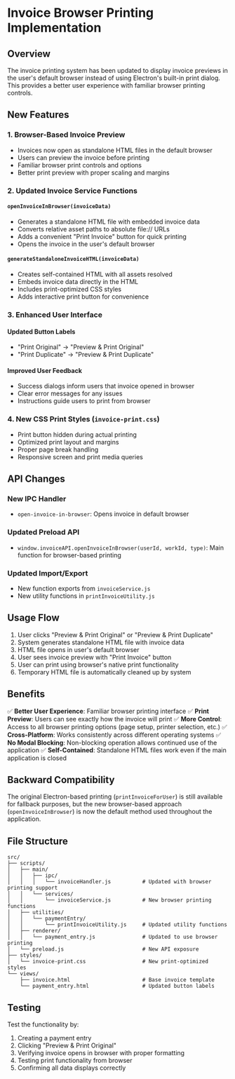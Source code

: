 # Invoice Browser Printing Implementation

## Overview
The invoice printing system has been updated to display invoice previews in the user's default browser instead of using Electron's built-in print dialog. This provides a better user experience with familiar browser printing controls.

## New Features

### 1. Browser-Based Invoice Preview
- Invoices now open as standalone HTML files in the default browser
- Users can preview the invoice before printing
- Familiar browser print controls and options
- Better print preview with proper scaling and margins

### 2. Updated Invoice Service Functions

#### `openInvoiceInBrowser(invoiceData)`
- Generates a standalone HTML file with embedded invoice data
- Converts relative asset paths to absolute file:// URLs
- Adds a convenient "Print Invoice" button for quick printing
- Opens the invoice in the user's default browser

#### `generateStandaloneInvoiceHTML(invoiceData)`
- Creates self-contained HTML with all assets resolved
- Embeds invoice data directly in the HTML
- Includes print-optimized CSS styles
- Adds interactive print button for convenience

### 3. Enhanced User Interface

#### Updated Button Labels
- "Print Original" → "Preview & Print Original"
- "Print Duplicate" → "Preview & Print Duplicate"

#### Improved User Feedback
- Success dialogs inform users that invoice opened in browser
- Clear error messages for any issues
- Instructions guide users to print from browser

### 4. New CSS Print Styles (`invoice-print.css`)
- Print button hidden during actual printing
- Optimized print layout and margins
- Proper page break handling
- Responsive screen and print media queries

## API Changes

### New IPC Handler
- `open-invoice-in-browser`: Opens invoice in default browser

### Updated Preload API
- `window.invoiceAPI.openInvoiceInBrowser(userId, workId, type)`: Main function for browser-based printing

### Updated Import/Export
- New function exports from `invoiceService.js`
- New utility functions in `printInvoiceUtility.js`

## Usage Flow

1. User clicks "Preview & Print Original" or "Preview & Print Duplicate"
2. System generates standalone HTML file with invoice data
3. HTML file opens in user's default browser
4. User sees invoice preview with "Print Invoice" button
5. User can print using browser's native print functionality
6. Temporary HTML file is automatically cleaned up by system

## Benefits

✅ **Better User Experience**: Familiar browser printing interface
✅ **Print Preview**: Users can see exactly how the invoice will print
✅ **More Control**: Access to all browser printing options (page setup, printer selection, etc.)
✅ **Cross-Platform**: Works consistently across different operating systems
✅ **No Modal Blocking**: Non-blocking operation allows continued use of the application
✅ **Self-Contained**: Standalone HTML files work even if the main application is closed

## Backward Compatibility

The original Electron-based printing (`printInvoiceForUser`) is still available for fallback purposes, but the new browser-based approach (`openInvoiceInBrowser`) is now the default method used throughout the application.

## File Structure

```
src/
├── scripts/
│   ├── main/
│   │   ├── ipc/
│   │   │   └── invoiceHandler.js          # Updated with browser printing support
│   │   └── services/
│   │       └── invoiceService.js          # New browser printing functions
│   ├── utilities/
│   │   └── paymentEntry/
│   │       └── printInvoiceUtility.js     # Updated utility functions
│   ├── renderer/
│   │   └── payment_entry.js               # Updated to use browser printing
│   └── preload.js                         # New API exposure
├── styles/
│   └── invoice-print.css                  # New print-optimized styles
└── views/
    ├── invoice.html                       # Base invoice template
    └── payment_entry.html                 # Updated button labels
```

## Testing

Test the functionality by:
1. Creating a payment entry
2. Clicking "Preview & Print Original"
3. Verifying invoice opens in browser with proper formatting
4. Testing print functionality from browser
5. Confirming all data displays correctly